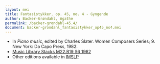 ```yaml
---
layout: mei
title: Fantasistykker, op. 45, no. 4 - Gyngende
author: Backer-Grøndahl, Agathe
permalink: /backer-grondahl-45.4/
document: backer-grondahl_fantasistykker_op45_no4.mei
---
```


- In *Piano music*, edited by Charles Slater. Women Composers Series; 9. New York: Da Capo Press, 1982.
- <a href="https://tufts-primo.hosted.exlibrisgroup.com/permalink/f/14dinuo/01TUN_ALMA2185674780003851" target="_blank">Music Library Stacks M22.B19 S6 1982</a>
- Other editions available in <a href="https://imslp.org/wiki/5_Fantasistykker%2C_Op.45_(Backer-Gr%C3%B8ndahl%2C_Agathe)" target="_blank">IMSLP</a>
